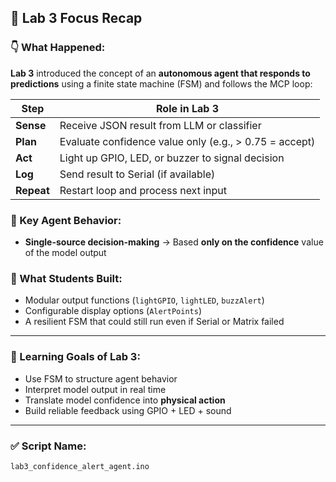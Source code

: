 ## 🔁 Lab 3 Focus Recap

### 👇 What Happened:

**Lab 3** introduced the concept of an **autonomous agent that responds to predictions** using a finite state machine (FSM) and follows the MCP loop:

| Step       | Role in Lab 3                                          |
| ---------- | ------------------------------------------------------ |
| **Sense**  | Receive JSON result from LLM or classifier             |
| **Plan**   | Evaluate confidence value only (e.g., > 0.75 = accept) |
| **Act**    | Light up GPIO, LED, or buzzer to signal decision       |
| **Log**    | Send result to Serial (if available)                   |
| **Repeat** | Restart loop and process next input                    |

### 🎯 Key Agent Behavior:

* **Single-source decision-making**
  → Based **only on the confidence** value of the model output

### 🔧 What Students Built:

* Modular output functions (`lightGPIO`, `lightLED`, `buzzAlert`)
* Configurable display options (`AlertPoints`)
* A resilient FSM that could still run even if Serial or Matrix failed

---

### 🧠 Learning Goals of Lab 3:

* Use FSM to structure agent behavior
* Interpret model output in real time
* Translate model confidence into **physical action**
* Build reliable feedback using GPIO + LED + sound

---

### ✅ Script Name:

```plaintext
lab3_confidence_alert_agent.ino
```



